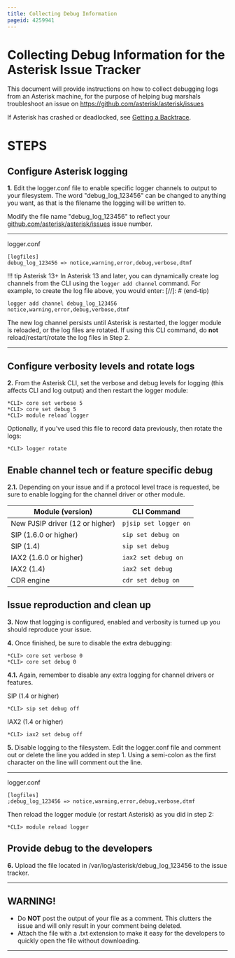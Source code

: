 ```yaml
---
title: Collecting Debug Information
pageid: 4259941
---
```


Collecting Debug Information for the Asterisk Issue Tracker
===========================================================

This document will provide instructions on how to collect debugging logs from an Asterisk machine, for the purpose of helping bug marshals troubleshoot an issue on <https://github.com/asterisk/asterisk/issues>

If Asterisk has crashed or deadlocked, see [Getting a Backtrace](/Development/Debugging/Getting-a-Backtrace).

STEPS
=====

Configure Asterisk logging
--------------------------

**1.** Edit the logger.conf file to enable specific logger channels to output to your filesystem. The word "debug_log_123456" can be changed to anything you want, as that is the filename the logging will be written to.

Modify the file name "debug_log_123456" to reflect your [github.com/asterisk/asterisk/issues](https://github.com/asterisk/asterisk/issues) issue number.

---

logger.conf  

```
[logfiles]
debug_log_123456 => notice,warning,error,debug,verbose,dtmf

```

!!! tip Asterisk 13+
    In Asterisk 13 and later, you can dynamically create log channels from the CLI using the `logger add channel` command. For example, to create the log file above, you would enter:
[//]: # (end-tip)

```
logger add channel debug_log_123456 notice,warning,error,debug,verbose,dtmf

```

The new log channel persists until Asterisk is restarted, the logger module is reloaded, or the log files are rotated. If using this CLI command, do **not** reload/restart/rotate the log files in Step 2.

---

Configure verbosity levels and rotate logs
------------------------------------------

**2.** From the Asterisk CLI, set the verbose and debug levels for logging (this affects CLI and log output) and then restart the logger module:

```
*CLI> core set verbose 5
*CLI> core set debug 5
*CLI> module reload logger

```

Optionally, if you've used this file to record data previously, then rotate the logs:

```
*CLI> logger rotate

```

Enable channel tech or feature specific debug
---------------------------------------------

**2.1.** Depending on your issue and if a protocol level trace is requested, be sure to enable logging for the channel driver or other module.

| Module (version) | CLI Command |
| --- | --- |
| New PJSIP driver (12 or higher) | `pjsip set logger on` |
| SIP (1.6.0 or higher) | `sip set debug on` |
| SIP (1.4) | `sip set debug` |
| IAX2 (1.6.0 or higher) | `iax2 set debug on` |
| IAX2 (1.4) | `iax2 set debug` |
| CDR engine | `cdr set debug on` |

Issue reproduction and clean up
-------------------------------

**3.** Now that logging is configured, enabled and verbosity is turned up you should reproduce your issue.

**4.** Once finished, be sure to disable the extra debugging:

```
*CLI> core set verbose 0
*CLI> core set debug 0

```

**4.1.** Again, remember to disable any extra logging for channel drivers or features.

SIP (1.4 or higher)

```
*CLI> sip set debug off

```

IAX2 (1.4 or higher)

```
*CLI> iax2 set debug off

```

**5.** Disable logging to the filesystem. Edit the logger.conf file and comment out or delete the line you added in step 1. Using a semi-colon as the first character on the line will comment out the line.

---

logger.conf  

```
[logfiles]
;debug_log_123456 => notice,warning,error,debug,verbose,dtmf

```

Then reload the logger module (or restart Asterisk) as you did in step 2:

```
*CLI> module reload logger

```

Provide debug to the developers
-------------------------------

**6.** Upload the file located in /var/log/asterisk/debug_log_123456 to the issue tracker.

---

**WARNING!**
------------

- Do **NOT** post the output of your file as a comment. This clutters the issue and will only result in your comment being deleted.
- Attach the file with a .txt extension to make it easy for the developers to quickly open the file without downloading.

---
